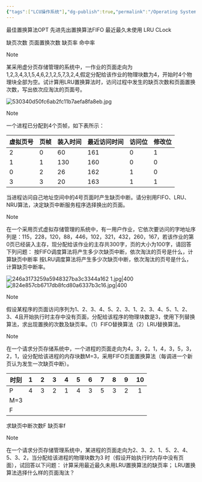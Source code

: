 ```yaml
---
{"tags":["LCU操作系统"],"dg-publish":true,"permalink":"/Operating System/LCU Operating System/专题六：页面置换算法大题/","dgPassFrontmatter":true,"noteIcon":""}
---
```


最佳置换算法OPT
先进先出置换算法FIFO
最近最久未使用 LRU
CLock

缺页次数
页面置换次数
缺页率
命中率


> [!note]
> 某采用虚分页存储管理的系统中，一作业的页面走向为1,2,3,4,3,1,5,4,6,2,1,2,5,7,3,2,4,假定分配给该作业的物理块数为4，开始时4个物理块全部为空。试计算用LRU置换算法时，访问过程中发生的缺页次数和页面置换次数，写出依次应淘汰的页面号。

![530340d50fc6ab2fc11b7aefa8fa8eb.jpg](/img/user/accessory/530340d50fc6ab2fc11b7aefa8fa8eb.jpg)


> [!note]
> 一个进程已分配到4个页帧，如下表所示：
> 
> | 虚拟页号 | 页帧  | 装入时间 | 最近访问时间 | 访问位 | 修改位 |
> | ---- | --- | ---- | ------ | --- | --- |
> | 2    | 0   | 60   | 161    | 0   | 1   |
> | 1    | 1   | 130  | 160    | 0   | 0   |
> | 0    | 2   | 26   | 162    | 1   | 0   |
> | 3    | 3   | 20   | 163    | 1   | 1   |
> 当进程访问自己地址空间中的4号页面时产生缺页中断。请分别用FIFO、LRU、NRU算法，决定缺页中断服务程序选择换出的页面。

> [!note]
> 在一个采用页式虚拟存储管理的系统中，有一用户作业，它依次要访问的字地址序列是：115，228，120，88，446，102，321，432，260，167，若该作业的第0页已经装入主存，现分配给该作业的主存共300字，页的大小为100字，请回答下列问题：
> 按FIFO调度算法将产生多少次缺页中断，依次淘汰的页号是什么，计算缺页中断率
> 按LRU调度算法将产生多少次缺页中断，依次淘汰的页号是什么，计算缺页中断率。


![246a3173259a5948327ba3c3344a162 1.jpg|400](/img/user/accessory/246a3173259a5948327ba3c3344a162%201.jpg)
![824e857cb6717db8fcd80a6337b3c16.jpg|400](/img/user/accessory/824e857cb6717db8fcd80a6337b3c16.jpg)

> [!note]
> 假设某程序的页面访问序列为1、2、3、4、5、2、3、1、2、3、4、5、1、2、3、4且开始执行时主存中没有页面，分配给该程序的物理块数是3，使用下列替换算法，求出现置换的次数及缺页率。（1）FIFO替换算法（2）LRU替换算法。


> [!note]
> 在一个请求分页存储系统中，一个进程的页面走向为4，3，2，1，4，3，5，3，2，1，设分配给该进程的内存块数M=3，采用FIFO页面置换算法（每调进一个新页认为发生一次缺页中断）。
> 
> | 时刻  | 1     2     3     4     5     6     7     8     9     10 |
> | --- | -------------------------------------------------------- |
> | P   | 4     3     2     1     4     3     5     3     2      1 |
> | M=3 |                                                          |
> | F   |                                                          |
> 求缺页中断次数F 缺页率f


> [!note]
> 在一个请求分页存储管理系统中，某进程的页面走向为2、3、2、1、5、2、4、5、3、2，当分配给该进程的物理块数为3 时（假设开始执行时内存中没有页面），试回答以下问题：
> 计算采用最近最久未用LRU置换算法的缺页率；
> LRU置换算法选择什么样的页面淘汰？
